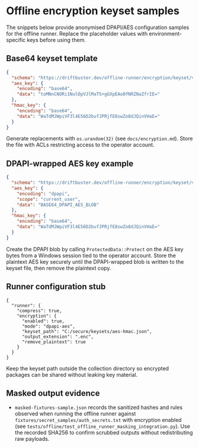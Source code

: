 # Offline encryption keyset samples

The snippets below provide anonymised DPAPI/AES configuration samples for the
offline runner. Replace the placeholder values with environment-specific keys
before using them.

## Base64 keyset template

```json
{
  "schema": "https://driftbuster.dev/offline-runner/encryption/keyset/v1",
  "aes_key": {
    "encoding": "base64",
    "data": "toMNnCNORi1NulOpVJlMaTS+gGXpEAo0fNRZNaZfrIE="
  },
  "hmac_key": {
    "encoding": "base64",
    "data": "WaTdMJWpiVF3l4E56D2bufJPRjfE8swZo8dJQinVHaE="
  }
}
```

Generate replacements with `os.urandom(32)` (see `docs/encryption.md`). Store
the file with ACLs restricting access to the operator account.

## DPAPI-wrapped AES key example

```json
{
  "schema": "https://driftbuster.dev/offline-runner/encryption/keyset/v1",
  "aes_key": {
    "encoding": "dpapi",
    "scope": "current_user",
    "data": "BASE64_DPAPI_AES_BLOB"
  },
  "hmac_key": {
    "encoding": "base64",
    "data": "WaTdMJWpiVF3l4E56D2bufJPRjfE8swZo8dJQinVHaE="
  }
}
```

Create the DPAPI blob by calling `ProtectedData::Protect` on the AES key bytes
from a Windows session tied to the operator account. Store the plaintext AES key
securely until the DPAPI-wrapped blob is written to the keyset file, then remove
the plaintext copy.

## Runner configuration stub

```jsonc
{
  "runner": {
    "compress": true,
    "encryption": {
      "enabled": true,
      "mode": "dpapi-aes",
      "keyset_path": "C:/secure/keysets/aes-hmac.json",
      "output_extension": ".enc",
      "remove_plaintext": true
    }
  }
}
```

Keep the keyset path outside the collection directory so encrypted packages can
be shared without leaking key material.

## Masked output evidence

- `masked-fixtures-sample.json` records the sanitized hashes and rules observed
  when running the offline runner against `fixtures/secret_samples/auth_secrets.txt`
  with encryption enabled (see
  `tests/offline/test_offline_runner_masking_integration.py`). Use the recorded
  SHA256 to confirm scrubbed outputs without redistributing raw payloads.

